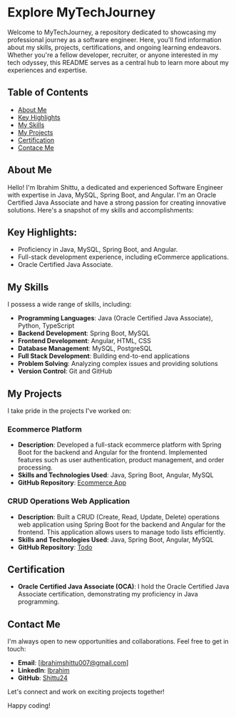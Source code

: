 # Explore MyTechJourney

Welcome to MyTechJourney, a repository dedicated to showcasing my professional journey as a software engineer. Here, you'll find information about my skills, projects, certifications, and ongoing learning endeavors. Whether you're a fellow developer, recruiter, or anyone interested in my tech odyssey, this README serves as a central hub to learn more about my experiences and expertise.

## Table of Contents

- [About Me](#about-me)
- [Key Highlights](#key-highlights)
- [My Skills](#my-skills)
- [My Projects](#my-projects)
- [Certification](#certification)
- [Contace Me](#contact-me)


## About Me

Hello! I'm Ibrahim Shittu, a dedicated and experienced Software Engineer with expertise in Java, MySQL, Spring Boot, and Angular. I'm an Oracle Certified Java Associate and have a strong passion for creating innovative solutions. Here's a snapshot of my skills and accomplishments:


## Key Highlights:

- Proficiency in Java, MySQL, Spring Boot, and Angular.
- Full-stack development experience, including eCommerce applications.
- Oracle Certified Java Associate.


## My Skills

I possess a wide range of skills, including:

- **Programming Languages**: Java (Oracle Certified Java Associate), Python, TypeScript
- **Backend Development**: Spring Boot, MySQL
- **Frontend Development**: Angular, HTML, CSS
- **Database Management**: MySQL, PostgreSQL
- **Full Stack Development**: Building end-to-end applications
- **Problem Solving**: Analyzing complex issues and providing solutions
- **Version Control**: Git and GitHub

## My Projects

I take pride in the projects I've worked on:

### Ecommerce Platform

- **Description**: Developed a full-stack ecommerce platform with Spring Boot for the backend and Angular for the frontend. Implemented features such as user authentication, product management, and order processing.
- **Skills and Technologies Used**: Java, Spring Boot, Angular, MySQL
- **GitHub Repository**: [Ecommerce App](https://github.com/shittu24/ecommerce-backend)

### CRUD Operations Web Application

- **Description**: Built a CRUD (Create, Read, Update, Delete) operations web application using Spring Boot for the backend and Angular for the frontend. This application allows users to manage todo lists efficiently.
- **Skills and Technologies Used**: Java, Spring Boot, Angular, MySQL
- **GitHub Repository**: [Todo](https://github.com/shittu24/Todo-API)

## Certification

- **Oracle Certified Java Associate (OCA)**: I hold the Oracle Certified Java Associate certification, demonstrating my proficiency in Java programming.

## Contact Me

I'm always open to new opportunities and collaborations. Feel free to get in touch:

- **Email**: [ibrahimshittu007@gmail.com]
- **LinkedIn**: [Ibrahim](https://www.linkedin.com/in/ibrahim/)
- **GitHub**: [Shittu24](https://github.com/shittu24)

Let's connect and work on exciting projects together!

Happy coding!
